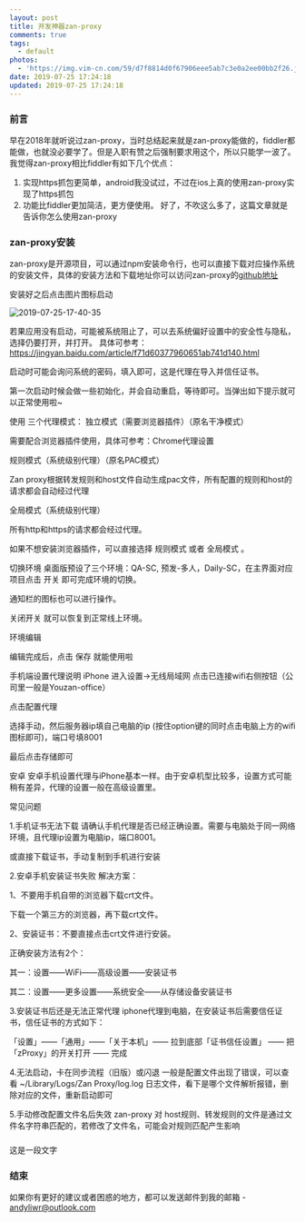 ```yaml
---
layout: post
title: 开发神器zan-proxy
comments: true
tags:
  - default
photos:
  - 'https://img.vim-cn.com/59/d7f8814d0f67906eee5ab7c3e0a2ee00bb2f26.jpg'
date: 2019-07-25 17:24:18
updated: 2019-07-25 17:24:18
---
```


### 前言
早在2018年就听说过zan-proxy，当时总结起来就是zan-proxy能做的，fiddler都能做，也就没必要学了。但是入职有赞之后强制要求用这个，所以只能学一波了。
我觉得zan-proxy相比fiddler有如下几个优点：
1. 实现https抓包更简单，android我没试过，不过在ios上真的使用zan-proxy实现了https抓包
2. 功能比fiddler更加简洁，更方便使用。
好了，不吹这么多了，这篇文章就是告诉你怎么使用zan-proxy

### zan-proxy安装
zan-proxy是开源项目，可以通过npm安装命令行，也可以直接下载对应操作系统的安装文件，具体的安装方法和下载地址你可以访问zan-proxy的[github地址](https://github.com/youzan/zan-proxy/)

安装好之后点击图片图标启动

![2019-07-25-17-40-35](https://file.lantingshucheng.com/2019-07-25-17-40-35.png?img)

若果应用没有启动，可能被系统阻止了，可以去系统偏好设置中的安全性与隐私，选择仍要打开，并打开。
具体可参考：https://jingyan.baidu.com/article/f71d60377960651ab741d140.html





启动时可能会询问系统的密码，填入即可，这是代理在导入并信任证书。





第一次启动时候会做一些初始化，并会自动重启，等待即可。当弹出如下提示就可以正常使用啦~



使用
三个代理模式：
独立模式（需要浏览器插件）（原名干净模式）

需要配合浏览器插件使用，具体可参考：Chrome代理设置

规则模式（系统级别代理）（原名PAC模式）

Zan proxy根据转发规则和host文件自动生成pac文件，所有配置的规则和host的请求都会自动经过代理



全局模式（系统级别代理）

所有http和https的请求都会经过代理。



如果不想安装浏览器插件，可以直接选择 规则模式 或者 全局模式 。
 

切换环境
桌面版预设了三个环境：QA-SC, 预发-多人，Daily-SC，在主界面对应项目点击 开关 即可完成环境的切换。





通知栏的图标也可以进行操作。



关闭开关 就可以恢复到正常线上环境。





环境编辑


编辑完成后，点击 保存 就能使用啦





手机端设置代理说明
iPhone
 进入设置→无线局域网
点击已连接wifi右侧按钮（公司里一般是Youzan-office）

点击配置代理

选择手动，然后服务器ip填自己电脑的ip (按住option键的同时点击电脑上方的wifi图标即可)，端口号填8001

最后点击存储即可


安卓
安卓手机设置代理与iPhone基本一样。由于安卓机型比较多，设置方式可能稍有差异，代理的设置一般在高级设置里。



常见问题

1.手机证书无法下载
请确认手机代理是否已经正确设置。需要与电脑处于同一网络环境，且代理ip设置为电脑ip，端口8001。

或直接下载证书，手动复制到手机进行安装

2.安卓手机安装证书失败
解决方案：

1、不要用手机自带的浏览器下载crt文件。

下载一个第三方的浏览器，再下载crt文件。

2、安装证书：不要直接点击crt文件进行安装。

正确安装方法有2个：

其一：设置——WiFi——高级设置——安装证书

其二：设置——更多设置——系统安全——从存储设备安装证书

3.安装证书后还是无法正常代理
iphone代理到电脑，在安装证书后需要信任证书，信任证书的方式如下：

「设置」——「通用」——「关于本机」—— 拉到底部「证书信任设置」 —— 把 「zProxy」的开关打开 —— 完成



4.无法启动，卡在同步流程（旧版）或闪退
一般是配置文件出现了错误，可以查看  ~/Library/Logs/Zan Proxy/log.log 日志文件，看下是哪个文件解析报错，删除对应的文件，重新启动即可

5.手动修改配置文件名后失效
zan-proxy 对  host规则、转发规则的文件是通过文件名字符串匹配的，若修改了文件名，可能会对规则匹配产生影响

###
这是一段文字

### 结束
如果你有更好的建议或者困惑的地方，都可以发送邮件到我的邮箱 - [andyliwr@outlook.com](andyliwr@outlook.com)
